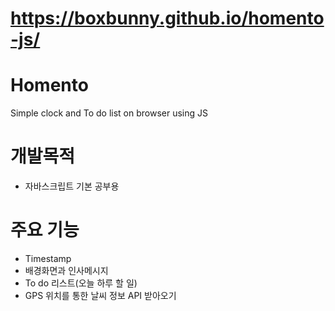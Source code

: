 # https://boxbunny.github.io/homento-js/

# Homento
Simple clock and To do list on browser using JS

# 개발목적  
- 자바스크립트 기본 공부용

# 주요 기능  
- Timestamp
- 배경화면과 인사메시지
- To do 리스트(오늘 하루 할 일)
- GPS 위치를 통한 날씨 정보 API 받아오기
